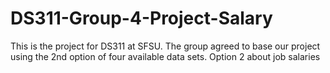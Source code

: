 # DS311-Group-4-Project-Salary
This is the project for DS311 at SFSU. The group agreed to base our project using the 2nd option of four available  data sets. Option 2  about job salaries 
